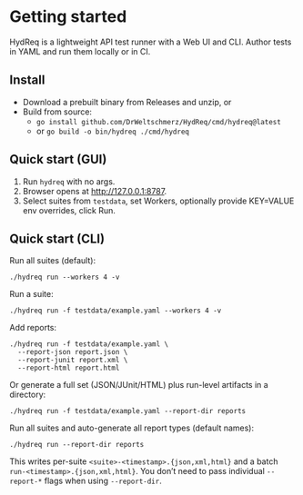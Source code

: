 # Getting started

HydReq is a lightweight API test runner with a Web UI and CLI. Author tests in YAML and run them locally or in CI.

## Install
- Download a prebuilt binary from Releases and unzip, or
- Build from source:
  - `go install github.com/DrWeltschmerz/HydReq/cmd/hydreq@latest`
  - or `go build -o bin/hydreq ./cmd/hydreq`

## Quick start (GUI)
1) Run `hydreq` with no args.
2) Browser opens at http://127.0.0.1:8787.
3) Select suites from `testdata`, set Workers, optionally provide KEY=VALUE env overrides, click Run.

## Quick start (CLI)
Run all suites (default):
```
./hydreq run --workers 4 -v
```
Run a suite:
```
./hydreq run -f testdata/example.yaml --workers 4 -v
```
Add reports:
```
./hydreq run -f testdata/example.yaml \
  --report-json report.json \
  --report-junit report.xml \
  --report-html report.html
```

Or generate a full set (JSON/JUnit/HTML) plus run-level artifacts in a directory:
```
./hydreq run -f testdata/example.yaml --report-dir reports
```

Run all suites and auto-generate all report types (default names):
```
./hydreq run --report-dir reports
```
This writes per-suite `<suite>-<timestamp>.{json,xml,html}` and a batch `run-<timestamp>.{json,xml,html}`. You don’t need to pass individual `--report-*` flags when using `--report-dir`.
